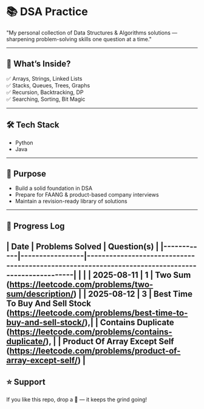 # 📚 DSA Practice

"My personal collection of Data Structures & Algorithms solutions — sharpening problem-solving skills one question at a time."

---

## 📌 What’s Inside?
✅ Arrays, Strings, Linked Lists  
✅ Stacks, Queues, Trees, Graphs  
✅ Recursion, Backtracking, DP  
✅ Searching, Sorting, Bit Magic  

---

## 🛠 Tech Stack
- Python  
- Java  

---

## 🚀 Purpose
- Build a solid foundation in DSA  
- Prepare for FAANG & product-based company interviews  
- Maintain a revision-ready library of solutions  

---

## 📅 Progress Log

| Date       | Problems Solved |                                 Question(s)                                                      |
|------------|-----------------|--------------------------------------------------------------------------------------------------|                                                                                  |                                                                                                                                 |
| 2025-08-11 |        1        | Two Sum (https://leetcode.com/problems/two-sum/description/)                                     |
| 2025-08-12 |        3        | Best Time To Buy And Sell Stock (https://leetcode.com/problems/best-time-to-buy-and-sell-stock/),|
                               | Contains Duplicate (https://leetcode.com/problems/contains-duplicate/),                          |
                               | Product Of Array Except Self (https://leetcode.com/problems/product-of-array-except-self/)       |
---

## ⭐ Support
If you like this repo, drop a 🌟 — it keeps the grind going!
